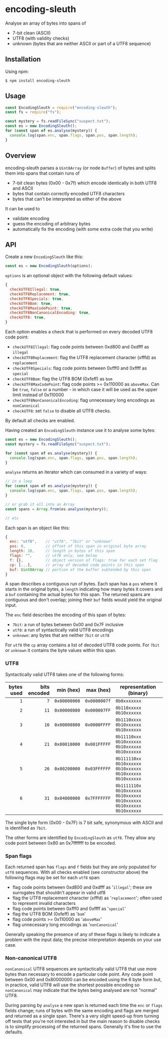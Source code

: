 # encoding-sleuth

Analyse an array of bytes into spans of

* 7-bit clean (ASCII)
* UTF8 (with validity checks)
* unknown (bytes that are neither ASCII or part of a UTF8 sequence)

## Installation

Using npm:
```shell
$ npm install encoding-sleuth
```

## Usage

```javascript
const EncodingSleuth = require("encoding-sleuth");
const fs = require("fs");

const mystery = fs.readFileSync("suspect.txt");
const es = new EncodingSleuth();
for (const span of es.analyse(mystery)) {
  console.log(span.enc, span.flags, span.pos, span.length);
}
```

## Overview

encoding-sleuth parses a `Uint8Array` (or node `Buffer`) of bytes and splits them into spans that contain runs of

* 7-bit clean bytes (0x00 - 0x7f) which encode identically in both UTF8 and ASCII
* bytes that contain correctly encoded UTF8 characters
* bytes that can't be interpreted as either of the above

It can be used to

* validate encoding
* guess the encoding of arbitrary bytes
* automatically fix the encoding (with some extra code that you write)

## API

Create a new `EncodingSleuth` like this:

```javascript
const es = new EncodingSleuth(options);
```

`options` is an optional object with the following default values:

```javascript
{
  checkUTF8Illegal: true,
  checkUTF8Replacement: true,
  checkUTF8Specials: true,
  checkUTF8Bom: true,
  checkUTF8MaxCodePoint: true,
  checkUTF8NonCanonicalEncoding: true,
  checkUTF8: true,
}
```

Each option enables a check that is performed on every decoded UTF8 code point:

* `checkUTF8Illegal`: flag code points between 0xd800 and 0xdfff as `illegal`
* `checkUTF8Replacement`: flag the UTF8 replacement character (xfffd) as `replacement`
* `checkUTF8Specials`: flag code points between 0xfff0 and 0xffff as `special`
* `checkUTF8Bom`: flag the UTF8 BOM (0xfeff) as `bom`
* `checkUTF8MaxCodePoint`: flag code points >= 0x110000 as `aboveMax`. Can be `true`, `false` or a number - in which case it will be used as the upper limit instead of 0x110000
* `checkUTF8NonCanonicalEncoding`: flag unnecessary long encodings as `nonCanonical`
* `checkUTF8`: set `false` to disable all UTF8 checks.

By default all checks are enabled.

Having created an `EncodingSleuth` instance use it to analyse some bytes:

```javascript
const es = new EncodingSleuth();
const mystery = fs.readFileSync("suspect.txt");

for (const span of es.analyse(mystery)) {
  console.log(span.enc, span.flags, span.pos, span.length);
}
```

`analyse` returns an iterator which can consumed in a variety of ways:

```javascript
// in a loop
for (const span of es.analyse(mystery)) {
  console.log(span.enc, span.flags, span.pos, span.length);
}

// or grab it all into an Array
const spans = Array.from(es.analyse(mystery));

// etc
```

Each span is an object like this:

```javascript
{
  enc: "utf8",    // "utf8", "7bit" or "unknown"
  pos: 0,         // offset of this span in original byte array
  length: 18,     // length in bytes of this span
  flags: "",      // utf8 only, see below
  f: {},          // object version of flags: true for each set flag
  cp: [...],      // array of decoded code points in this span
  buf: Uint8Array // portion of the buffer subtended by this span
}
```

A span describes a contiguous run of bytes. Each span has a `pos` where it
starts in the original bytes, a `length` indicating how many bytes it
covers and a `buf` containing the actual bytes for this span. The
returned spans are contiguous and don't overlap; joining their `buf`
fields would yield the original input.

The `enc` field describes the encoding of this span of bytes:

* `7bit`: a run of bytes between 0x00 and 0x7F inclusive
* `utf8`: a run of syntactically valid UTF8 encodings
* `unknown`: any bytes that are neither `7bit` or `utf8`

For `utf8` the `cp` array contains a list of decoded UTF8 code points.
For `7bit` or `unknown` it contains the byte values within this span.

### UTF8

Syntactically valid UTF8 takes one of the following forms:

| bytes used | bits encoded | min (hex)    | max (hex)    | representation (binary)                                                       |
|-----------:|-------------:|-------------:|-------------:|-------------------------------------------------------------------------------|
| `1`        |  `7`         | `0x00000000` | `0x0000007f` | `0b0xxxxxxx`                                                                  |
| `2`        | `11`         | `0x00000080` | `0x000007FF` | `0b110xxxxx` `0b10xxxxxx`                                                     |
| `3`        | `16`         | `0x00000800` | `0x0000FFFF` | `0b1110xxxx` `0b10xxxxxx` `0b10xxxxxx`                                        |
| `4`        | `21`         | `0x00010000` | `0x001FFFFF` | `0b11110xxx` `0b10xxxxxx` `0b10xxxxxx` `0b10xxxxxx`                           |
| `5`        | `26`         | `0x00200000` | `0x03FFFFFF` | `0b111110xx` `0b10xxxxxx` `0b10xxxxxx` `0b10xxxxxx` `0b10xxxxxx`              |
| `6`        | `31`         | `0x04000000` | `0x7FFFFFFF` | `0b1111110x` `0b10xxxxxx` `0b10xxxxxx` `0b10xxxxxx` `0b10xxxxxx` `0b10xxxxxx` |

The single byte form (0x00 - 0x7F) is 7 bit safe, synonymous with ASCII
and is identified as `7bit`.

The other forms are identified by `EncodingSleuth` as `utf8`. They allow
any code point between 0x80 an 0x7fffffff to be encoded.

### Span flags

Each returned span has `flags` and `f` fields but they are only
populated for `utf8` sequences. With all checks enabled (see constructor
above) the following flags may be set for each `utf8` span:

* flag code points between 0xd800 and 0xdfff as '`illegal`'; these are
  surrogates that shouldn't appear in valid utf8
* flag the UTF8 replacement character (xfffd) as '`replacement`'; often
  used to represent invalid characters
* flag code points between 0xfff0 and 0xffff as '`special`'
* flag the UTF8 BOM (0xfeff) as '`bom`'
* flag code points >= 0x110000 as '`aboveMax`'
* flag unnecessary long encodings as '`nonCanonical`'

Generally speaking the presence of any of these flags is likely to
indicate a problem with the input data; the precise interpretation
depends on your use case.

### Non-canonical UTF8

`nonCanonical` UTF8 sequences are syntactically valid UTF8 that use
more bytes than necessary to encode a particular code point. Any code
point between 0x00 and 0x80000000 can be encoded using the 6 byte form
but, in practice, valid UTF8 will use the shortest possible encoding so
`nonCanonical` may indicate that the bytes being analysed are not
"normal" UTF8.

During parsing by `analyse` a new span is returned each time the `enc`
or `flags` fields change; runs of bytes with the same encoding and flags
are merged and returned as a single span. There's a very slight speed-up
from turning off tests that you're not interested in but the main reason
to disable checks is to simplify processing of the returned spans.
Generally it's fine to use the defaults.

